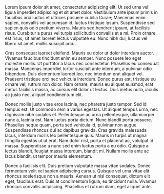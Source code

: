 Lorem ipsum dolor sit amet, consectetur adipiscing elit. Ut sed urna vel ligula imperdiet adipiscing et sit amet dolor. Vestibulum ante ipsum primis in faucibus orci luctus et ultrices posuere cubilia Curae; Maecenas enim sapien, convallis vel accumsan id, luctus tristique ipsum. Suspendisse sed sapien quis odio pretium viverra. Mauris sed hendrerit ipsum, at facilisis risus. Curabitur a purus vel turpis sollicitudin convallis at a mi. Proin ornare est risus, sit amet laoreet lectus vulputate eu. Nunc nibh dui, luctus vel libero sit amet, mollis suscipit arcu.

Cras consequat laoreet eleifend. Mauris eu dolor ut dolor interdum auctor. Vivamus faucibus tincidunt enim eu semper. Nunc posuere leo eget molestie mollis. Ut porttitor a lacus nec consectetur. Phasellus eu consequat massa. Maecenas imperdiet tortor suscipit ante interdum, a pulvinar odio bibendum. Duis elementum laoreet leo, nec interdum erat aliquet vel. Praesent tristique orci nec vehicula interdum. Donec purus est, tristique eu ornare vel, rutrum non dolor. Nam ornare, mauris eu aliquet euismod, erat metus facilisis massa, ac cursus elit dolor ut lectus. Duis metus nulla, iaculis ac justo nec, aliquet condimentum elit.

Donec mollis justo vitae eros lacinia, nec pharetra justo tempor. Sed id tempus est. Ut commodo sem a varius egestas. Ut aliquet tempus urna, nec dignissim nibh sodales et. Pellentesque ac urna pellentesque, ullamcorper nunc a, lacinia est. Nam luctus porta dictum. Nunc blandit porta posuere. Phasellus neque quam, porta sed vehicula id, pulvinar non augue. Suspendisse rhoncus dui ac dapibus gravida. Cras gravida malesuada lacus, interdum mollis leo pellentesque quis. Mauris in turpis ut magna fringilla egestas ut ut erat. Nam dolor nisl, porta et placerat ac, volutpat id massa. Suspendisse a nunc sed enim luctus porta a eu odio. Quisque a lectus blandit, feugiat massa interdum, blandit mi. Nullam mollis ante ac lacus blandit, ut tempor mauris elementum.

Donec a facilisis elit. Duis pretium vulputate massa vitae sodales. Donec fermentum velit vel sapien adipiscing cursus. Quisque vel urna vitae elit rhoncus scelerisque non a mauris. Aenean ut nisl consequat, dictum elit eget, faucibus erat. Duis at condimentum ligula, eu tincidunt nulla. Vivamus rhoncus convallis adipiscing. Phasellus et rutrum diam, eget aliquet ante.
